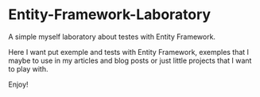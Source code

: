 Entity-Framework-Laboratory
===========================

A simple myself laboratory about testes with Entity Framework.

Here I want put exemple and tests with Entity Framework, exemples that I maybe to use in my articles and blog posts or just little projects that I want to play with.

Enjoy!

